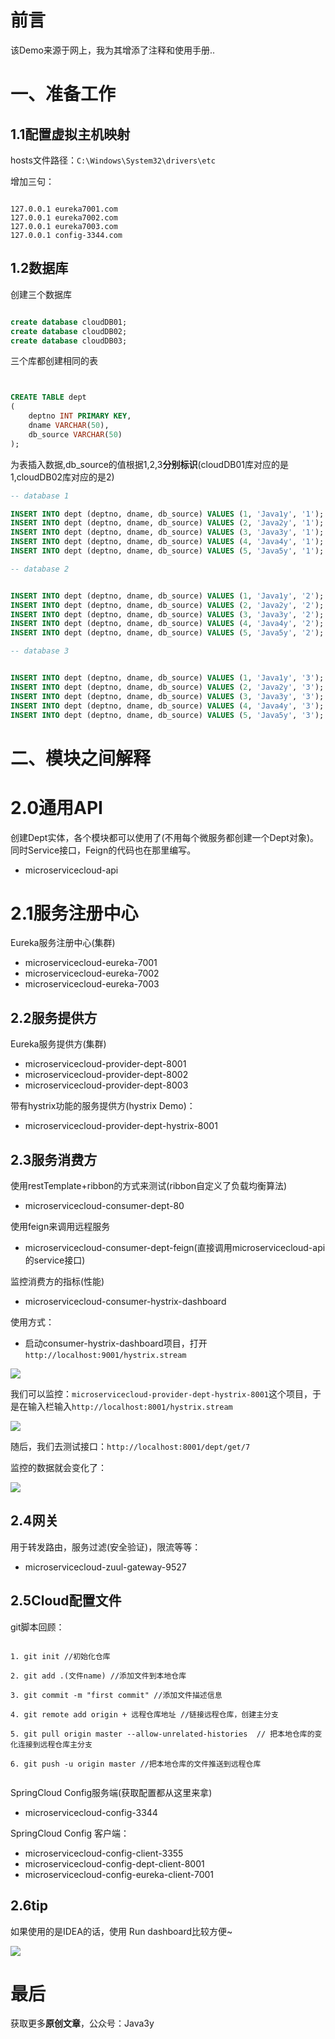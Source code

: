 # 前言 #

该Demo来源于网上，我为其增添了注释和使用手册..

# 一、准备工作 #


## 1.1配置虚拟主机映射 ##

hosts文件路径：`C:\Windows\System32\drivers\etc`

增加三句：

```

127.0.0.1 eureka7001.com
127.0.0.1 eureka7002.com
127.0.0.1 eureka7003.com
127.0.0.1 config-3344.com
```

## 1.2数据库 ##

创建三个数据库

```sql

create database cloudDB01;
create database cloudDB02;
create database cloudDB03;

```

三个库都创建相同的表


```sql


CREATE TABLE dept
(
    deptno INT PRIMARY KEY,
    dname VARCHAR(50),
    db_source VARCHAR(50)
);

```

为表插入数据,db_source的值根据1,2,3**分别标识**(cloudDB01库对应的是1,cloudDB02库对应的是2)

```sql
-- database 1

INSERT INTO dept (deptno, dname, db_source) VALUES (1, 'Java1y', '1');
INSERT INTO dept (deptno, dname, db_source) VALUES (2, 'Java2y', '1');
INSERT INTO dept (deptno, dname, db_source) VALUES (3, 'Java3y', '1');
INSERT INTO dept (deptno, dname, db_source) VALUES (4, 'Java4y', '1');
INSERT INTO dept (deptno, dname, db_source) VALUES (5, 'Java5y', '1');

-- database 2


INSERT INTO dept (deptno, dname, db_source) VALUES (1, 'Java1y', '2');
INSERT INTO dept (deptno, dname, db_source) VALUES (2, 'Java2y', '2');
INSERT INTO dept (deptno, dname, db_source) VALUES (3, 'Java3y', '2');
INSERT INTO dept (deptno, dname, db_source) VALUES (4, 'Java4y', '2');
INSERT INTO dept (deptno, dname, db_source) VALUES (5, 'Java5y', '2');

-- database 3


INSERT INTO dept (deptno, dname, db_source) VALUES (1, 'Java1y', '3');
INSERT INTO dept (deptno, dname, db_source) VALUES (2, 'Java2y', '3');
INSERT INTO dept (deptno, dname, db_source) VALUES (3, 'Java3y', '3');
INSERT INTO dept (deptno, dname, db_source) VALUES (4, 'Java4y', '3');
INSERT INTO dept (deptno, dname, db_source) VALUES (5, 'Java5y', '3');
```

# 二、模块之间解释 #


# 2.0通用API #

创建Dept实体，各个模块都可以使用了(不用每个微服务都创建一个Dept对象)。同时Service接口，Feign的代码也在那里编写。

- microservicecloud-api

# 2.1服务注册中心 #


Eureka服务注册中心(集群)

- microservicecloud-eureka-7001
- microservicecloud-eureka-7002
- microservicecloud-eureka-7003


## 2.2服务提供方 ##

Eureka服务提供方(集群)

- microservicecloud-provider-dept-8001
- microservicecloud-provider-dept-8002
- microservicecloud-provider-dept-8003


带有hystrix功能的服务提供方(hystrix Demo)：

- microservicecloud-provider-dept-hystrix-8001

## 2.3服务消费方 ##

使用restTemplate+ribbon的方式来测试(ribbon自定义了负载均衡算法)

- microservicecloud-consumer-dept-80


使用feign来调用远程服务

- microservicecloud-consumer-dept-feign(直接调用microservicecloud-api的service接口)


监控消费方的指标(性能)

- microservicecloud-consumer-hystrix-dashboard


使用方式：

- 启动consumer-hystrix-dashboard项目，打开`http://localhost:9001/hystrix.stream`


![](https://i.imgur.com/yoDFMHg.png)

我们可以监控：`microservicecloud-provider-dept-hystrix-8001`这个项目，于是在输入栏输入`http://localhost:8001/hystrix.stream`

![](https://i.imgur.com/pBhQJkD.png)

随后，我们去测试接口：`http://localhost:8001/dept/get/7`


监控的数据就会变化了：

![](https://i.imgur.com/ITs9WPS.png)



## 2.4网关 ##


用于转发路由，服务过滤(安全验证)，限流等等：

- microservicecloud-zuul-gateway-9527

## 2.5Cloud配置文件 ##


git脚本回顾：

```git

1. git init //初始化仓库

2. git add .(文件name) //添加文件到本地仓库

3. git commit -m "first commit" //添加文件描述信息

4. git remote add origin + 远程仓库地址 //链接远程仓库，创建主分支

5. git pull origin master --allow-unrelated-histories  // 把本地仓库的变化连接到远程仓库主分支

6. git push -u origin master //把本地仓库的文件推送到远程仓库


```

SpringCloud Config服务端(获取配置都从这里来拿)

- microservicecloud-config-3344


SpringCloud Config 客户端：

- microservicecloud-config-client-3355
- microservicecloud-config-dept-client-8001
- microservicecloud-config-eureka-client-7001




## 2.6tip ##

如果使用的是IDEA的话，使用 Run dashboard比较方便~

![](https://i.imgur.com/CgrUIwL.png)

# 最后 #

获取更多**原创文章**，公众号：Java3y


